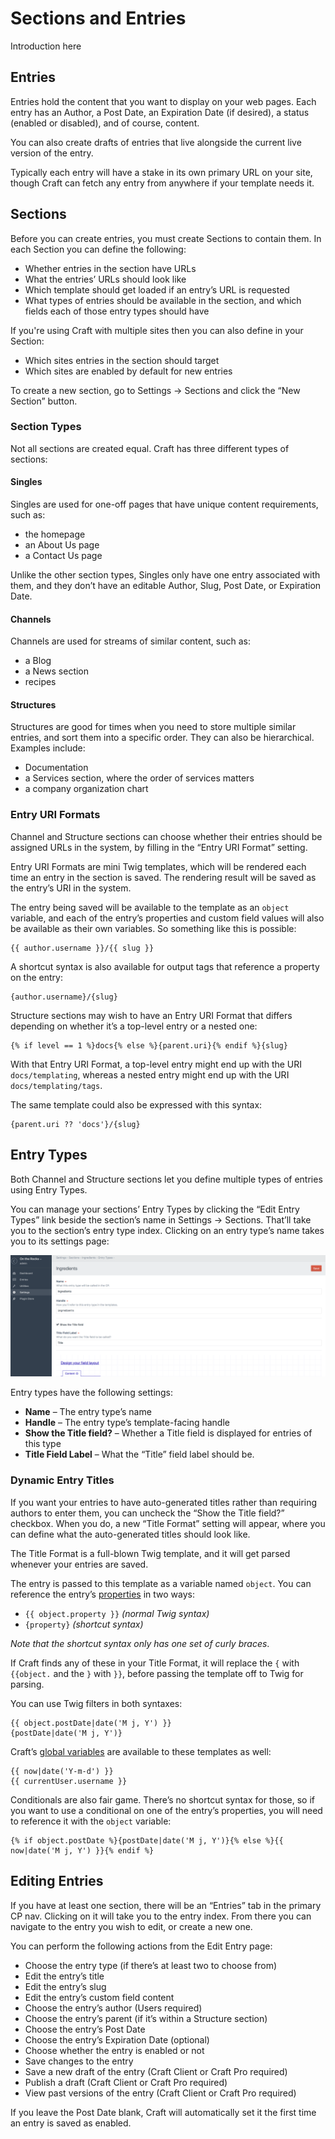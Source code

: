 # Sections and Entries

Introduction here

## Entries

Entries hold the content that you want to display on your web pages. Each entry has an Author, a Post Date, an Expiration Date (if desired), a status (enabled or disabled), and of course, content. 

You can also create drafts of entries that live alongside the current live version of the entry.

Typically each entry will have a stake in its own primary URL on your site, though Craft can fetch any entry from anywhere if your template needs it.

## Sections

Before you can create entries, you must create Sections to contain them. In each Section you can define the following:

* Whether entries in the section have URLs
* What the entries’ URLs should look like
* Which template should get loaded if an entry’s URL is requested
* What types of entries should be available in the section, and which fields each of those entry types should have

If you're using Craft with multiple sites then you can also define in your Section:

* Which sites entries in the section should target
* Which sites are enabled by default for new entries

To create a new section, go to Settings → Sections and click the “New Section” button.

### Section Types

Not all sections are created equal. Craft has three different types of sections:

#### Singles

Singles are used for one-off pages that have unique content requirements, such as:

* the homepage
* an About Us page
* a Contact Us page

Unlike the other section types, Singles only have one entry associated with them, and they don’t have an editable Author, Slug, Post Date, or Expiration Date.

#### Channels

Channels are used for streams of similar content, such as:

* a Blog
* a News section
* recipes

#### Structures

Structures are good for times when you need to store multiple similar entries, and sort them into a specific order. They can also be hierarchical. Examples include:

* Documentation
* a Services section, where the order of services matters
* a company organization chart

### Entry URI Formats

Channel and Structure sections can choose whether their entries should be assigned URLs in the system, by filling in the “Entry URI Format” setting.

Entry URI Formats are mini Twig templates, which will be rendered each time an entry in the section is saved. The rendering result will be saved as the entry’s URI in the system.

The entry being saved will be available to the template as an `object` variable, and each of the entry’s properties and custom field values will also be available as their own variables. So something like this is possible:

```twig
{{ author.username }}/{{ slug }}
``` 

A shortcut syntax is also available for output tags that reference a property on the entry:

```twig
{author.username}/{slug}
```

Structure sections may wish to have an Entry URI Format that differs depending on whether it’s a top-level entry or a nested one:

```twig
{% if level == 1 %}docs{% else %}{parent.uri}{% endif %}{slug}
```

With that Entry URI Format, a top-level entry might end up with the URI `docs/templating`, whereas a nested entry might end up with the URI `docs/templating/tags`.

The same template could also be expressed with this syntax:

```twig
{parent.uri ?? 'docs'}/{slug}
``` 

## Entry Types

Both Channel and Structure sections let you define multiple types of entries using Entry Types.

You can manage your sections’ Entry Types by clicking the “Edit Entry Types” link beside the section’s name in Settings → Sections. That’ll take you to the section’s entry type index. Clicking on an entry type’s name takes you to its settings page:

![Entry Type Edit Settings](images/sections-and-entries-entry-types.png)

Entry types have the following settings:

* **Name** – The entry type’s name
* **Handle** – The entry type’s template-facing handle
* **Show the Title field?** – Whether a Title field is displayed for entries of this type
* **Title Field Label** – What the “Title” field label should be.

### Dynamic Entry Titles

If you want your entries to have auto-generated titles rather than requiring authors to enter them, you can uncheck the “Show the Title field?” checkbox. When you do, a new “Title Format” setting will appear, where you can define what the auto-generated titles should look like.

The Title Format is a full-blown Twig template, and it will get parsed whenever your entries are saved.

The entry is passed to this template as a variable named `object`. You can reference the entry’s [properties](https://docs.craftcms.com/api/v3/craft-elements-entry.html#public-properties) in two ways:

* `{{ object.property }}` _(normal Twig syntax)_
* `{property}` _(shortcut syntax)_

_Note that the shortcut syntax only has one set of curly braces_. 

If Craft finds any of these in your Title Format, it will replace the `{` with `{{object.` and the `}` with `}}`, before passing the template off to Twig for parsing.

You can use Twig filters in both syntaxes:

```twig
{{ object.postDate|date('M j, Y') }}
{postDate|date('M j, Y')}
```

Craft’s [global variables](templating/global-variables.md) are available to these templates as well:

```twig
{{ now|date('Y-m-d') }}
{{ currentUser.username }}
```

Conditionals are also fair game. There’s no shortcut syntax for those, so if you want to use a conditional on one of the entry’s properties, you will need to reference it with the `object` variable:

```twig
{% if object.postDate %}{postDate|date('M j, Y')}{% else %}{{ now|date('M j, Y') }}{% endif %}
```

## Editing Entries

If you have at least one section, there will be an “Entries” tab in the primary CP nav. Clicking on it will take you to the entry index. From there you can navigate to the entry you wish to edit, or create a new one.

You can perform the following actions from the Edit Entry page:

* Choose the entry type (if there’s at least two to choose from)
* Edit the entry’s title
* Edit the entry’s slug
* Edit the entry’s custom field content
* Choose the entry’s author (Users required)
* Choose the entry’s parent (if it’s within a Structure section)
* Choose the entry’s Post Date
* Choose the entry’s Expiration Date (optional)
* Choose whether the entry is enabled or not
* Save changes to the entry
* Save a new draft of the entry (Craft Client or Craft Pro required)
* Publish a draft (Craft Client or Craft Pro required)
* View past versions of the entry (Craft Client or Craft Pro required)

If you leave the Post Date blank, Craft will automatically set it the first time an entry is saved as enabled.

